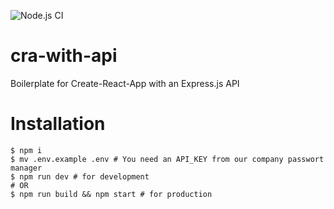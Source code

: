 ![Node.js CI](https://github.com/lmachens/cra-with-api/workflows/Node.js%20CI/badge.svg)

# cra-with-api

Boilerplate for Create-React-App with an Express.js API

# Installation

```
$ npm i
$ mv .env.example .env # You need an API_KEY from our company passwort manager
$ npm run dev # for development
# OR
$ npm run build && npm start # for production
```
